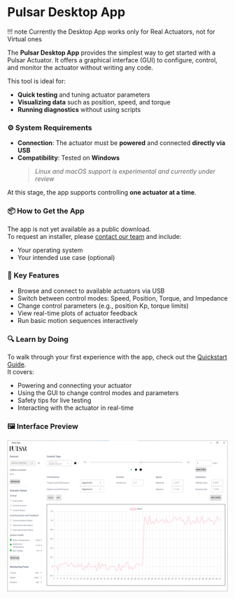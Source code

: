 # Pulsar Desktop App

!!! note
    Currently the Desktop App works only for Real Actuators, not for Virtual ones

The **Pulsar Desktop App** provides the simplest way to get started with a Pulsar Actuator. It offers a graphical interface (GUI) to configure, control, and monitor the actuator without writing any code.

This tool is ideal for:
- **Quick testing** and tuning actuator parameters
- **Visualizing data** such as position, speed, and torque
- **Running diagnostics** without using scripts

### ⚙️ System Requirements

- **Connection**: The actuator must be **powered** and connected **directly via USB**
- **Compatibility**: Tested on **Windows**  
  > _Linux and macOS support is experimental and currently under review_

At this stage, the app supports controlling **one actuator at a time**.

### 📦 How to Get the App

The app is not yet available as a public download.  
To request an installer, please [contact our team](../../support.md) and include:
- Your operating system
- Your intended use case (optional)

### 🚀 Key Features

- Browse and connect to available actuators via USB
- Switch between control modes: Speed, Position, Torque, and Impedance
- Change control parameters (e.g., position Kp, torque limits)
- View real-time plots of actuator feedback
- Run basic motion sequences interactively

### 🔍 Learn by Doing

To walk through your first experience with the app, check out the [Quickstart Guide](../../quickstarts/quickstart_desktop_app.md).  
It covers:
- Powering and connecting your actuator  
- Using the GUI to change control modes and parameters  
- Safety tips for live testing  
- Interacting with the actuator in real-time  

### 🖼 Interface Preview

![Pulsar Desktop GUI](../../assets/images/GUI_01.png)
